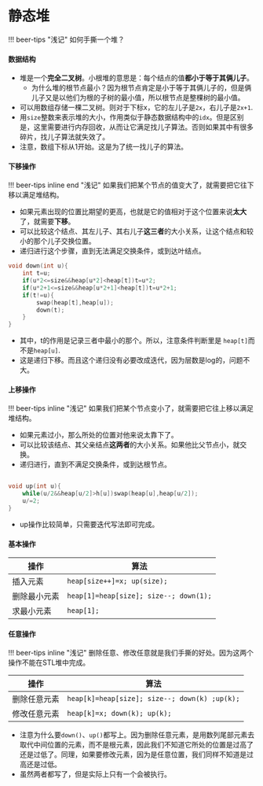 # 静态堆

!!! beer-tips "浅记" 
    如何手撕一个堆？

#### 数据结构
- 堆是一个**完全二叉树**。小根堆的意思是：每个结点的值**都小于等于其俩儿子**。
	- 为什么堆的根节点最小？因为根节点肯定是小于等于其俩儿子的，但是俩儿子又是以他们为根的子树的最小值，所以根节点是整棵树的最小值。
- 可以用数组存储一棵二叉树。则对于下标x，它的左儿子是`2x`，右儿子是`2x+1`.
- 用`size`整数来表示堆的大小，作用类似于静态数据结构中的`idx`。但是区别是，这里需要进行内存回收，从而让它满足找儿子算法。否则如果其中有很多碎片，找儿子算法就失效了。
- 注意，数组下标从1开始。这是为了统一找儿子的算法。
#### 下移操作
!!! beer-tips inline end "浅记" 
    如果我们把某个节点的值变大了，就需要把它往下移以满足堆结构。

- 如果元素出现的位置比期望的更高，也就是它的值相对于这个位置来说**太大**了，就需要**下移**。
- 可以比较这个结点、其左儿子、其右儿子**这三者**的大小关系，让这个结点和较小的那个儿子交换位置。
- 递归进行这个步骤，直到无法满足交换条件，或到达叶结点。

``` c++ title="把下标是u的结点进行下移操作" hl_lines="0" 
void down(int u){
	int t=u;
	if(u*2<=size&&heap[u*2]<heap[t])t=u*2;
	if(u*2+1<=size&&heap[u*2+1]<heap[t])t=u*2+1;
	if(t!=u){
		swap(heap[t],heap[u]);
		down(t);
	}
}
```

- 其中，t的作用是记录三者中最小的那个。所以，注意条件判断里是 `heap[t]`而不是`heap[u]`.
- 这是递归下移。而且这个递归没有必要改成迭代，因为层数是log的，问题不大。

#### 上移操作
!!! beer-tips inline "浅记" 
    如果我们把某个节点变小了，就需要把它往上移以满足堆结构。

- 如果元素过小，那么所处的位置对他来说太靠下了。
- 可以比较该结点、其父亲结点**这两者**的大小关系。如果他比父节点小，就交换。
- 递归进行，直到不满足交换条件，或到达根节点。

``` c++ title="把下标是u的结点进行上移操作" hl_lines="0" 

void up(int u){
	while(u/2&&heap[u/2]>h[u])swap(heap[u],heap[u/2]);
	u/=2;
}

```

- up操作比较简单，只需要迭代写法即可完成。

#### 基本操作
| 操作     | 算法 |
| -------- | ---- |
| 插入元素 |   `heap[size++]=x; up(size);`   |
| 删除最小元素 |   `heap[1]=heap[size]; size--; down(1);`   |
|        求最小元素  |   `heap[1];`   |

#### 任意操作
!!! beer-tips inline "浅记" 
    删除任意、修改任意就是我们手撕的好处。因为这两个操作不能在STL堆中完成。

| 操作         | 算法 |
| ------------ | ---- |
| 删除任意元素 | `heap[k]=heap[size]; size--; down(k) ;up(k);`     |
| 修改任意元素             |   `heap[k]=x; down(k); up(k);`   |

- 注意为什么要`down()`、`up()`都写上。因为删除任意元素，是用数列尾部元素去取代中间位置的元素，而不是根元素，因此我们不知道它所处的位置是过高了还是过低了。同理，如果要修改元素，因为是任意位置，我们同样不知道是过高还是过低。
- 虽然两者都写了，但是实际上只有一个会被执行。